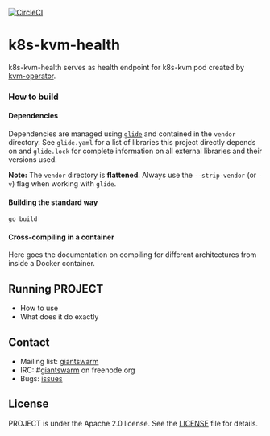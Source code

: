 [![CircleCI](https://dl.circleci.com/status-badge/img/gh/giantswarm/k8s-kvm-health/tree/master.svg?style=svg)](https://dl.circleci.com/status-badge/redirect/gh/giantswarm/k8s-kvm-health/tree/master)

# k8s-kvm-health

k8s-kvm-health serves as health endpoint for k8s-kvm pod created by [kvm-operator](https://github.com/giantswarm/kvm-operator).

### How to build

#### Dependencies

Dependencies are managed using [`glide`](https://github.com/Masterminds/glide) and contained in the `vendor` directory. See `glide.yaml` for a list of libraries this project directly depends on and `glide.lock` for complete information on all external libraries and their versions used.

**Note:** The `vendor` directory is **flattened**. Always use the `--strip-vendor` (or `-v`) flag when working with `glide`.

#### Building the standard way

```nohighlight
go build
```

#### Cross-compiling in a container

Here goes the documentation on compiling for different architectures from inside a Docker container.

## Running PROJECT

- How to use
- What does it do exactly

## Contact

- Mailing list: [giantswarm](https://groups.google.com/forum/!forum/giantswarm)
- IRC: #[giantswarm](irc://irc.freenode.org:6667/#giantswarm) on freenode.org
- Bugs: [issues](https://github.com/giantswarm/PROJECT/issues)

## License

PROJECT is under the Apache 2.0 license. See the [LICENSE](/giantswarm/example-opensource-repo/blob/master/LICENSE) file for details.
